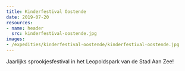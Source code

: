 ```yaml
---
title: Kinderfestival Oostende
date: 2019-07-20
resources:
- name: header
  src: kinderfestival-oostende.jpg
images:
- /expedities/kinderfestival-oostende/kinderfestival-oostende.jpg
---
```


Jaarlijks sprookjesfestival in het Leopoldspark van de Stad Aan Zee!
